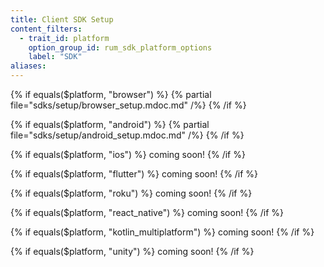 ```yaml
---
title: Client SDK Setup
content_filters:
  - trait_id: platform
    option_group_id: rum_sdk_platform_options
    label: "SDK"
aliases:
---
```


{% if equals($platform, "browser") %}
  {% partial file="sdks/setup/browser_setup.mdoc.md" /%}
{% /if %}

{% if equals($platform, "android") %}
  {% partial file="sdks/setup/android_setup.mdoc.md" /%}
{% /if %}

{% if equals($platform, "ios") %}
  coming soon!
{% /if %}

{% if equals($platform, "flutter") %}
  coming soon!
{% /if %}

{% if equals($platform, "roku") %}
  coming soon!
{% /if %}

{% if equals($platform, "react_native") %}
  coming soon!
{% /if %}

{% if equals($platform, "kotlin_multiplatform") %}
  coming soon!
{% /if %}

{% if equals($platform, "unity") %}
  coming soon!
{% /if %}
